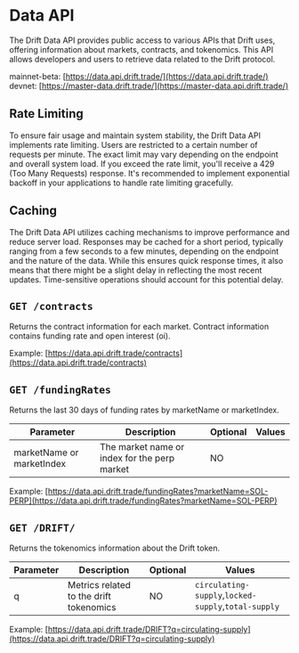 # Data API 

The Drift Data API provides public access to various APIs that Drift uses, offering information about markets, contracts, and tokenomics. This API allows developers and users to retrieve data related to the Drift protocol.

mainnet-beta: [https://data.api.drift.trade/](https://data.api.drift.trade/)
devnet: [https://master-data.drift.trade/](https://master-data.api.drift.trade/)

## Rate Limiting
To ensure fair usage and maintain system stability, the Drift Data API implements rate limiting. Users are restricted to a certain number of requests per minute. The exact limit may vary depending on the endpoint and overall system load. If you exceed the rate limit, you'll receive a 429 (Too Many Requests) response. It's recommended to implement exponential backoff in your applications to handle rate limiting gracefully.

## Caching
The Drift Data API utilizes caching mechanisms to improve performance and reduce server load. Responses may be cached for a short period, typically ranging from a few seconds to a few minutes, depending on the endpoint and the nature of the data. While this ensures quick response times, it also means that there might be a slight delay in reflecting the most recent updates. Time-sensitive operations should account for this potential delay.

## `GET /contracts`

Returns the contract information for each market. Contract information contains funding rate and open interest (oi).

Example: [https://data.api.drift.trade/contracts](https://data.api.drift.trade/contracts)

## `GET /fundingRates`

Returns the last 30 days of funding rates by marketName or marketIndex.

| Parameter        | Description                                      | Optional | Values                                              |
| ---------------- | ------------------------------------------------ | -------- | --------------------------------------------------- |
| marketName or marketIndex               | The market name or index for the perp market	         | NO       |  |

Example: [https://data.api.drift.trade/fundingRates?marketName=SOL-PERP](https://data.api.drift.trade/fundingRates?marketName=SOL-PERP)



## `GET /DRIFT/`

Returns the tokenomics information about the Drift token.

| Parameter        | Description                                      | Optional | Values                                              |
| ---------------- | ------------------------------------------------ | -------- | --------------------------------------------------- |
| q                | Metrics related to the drift tokenomics          | NO       | `circulating-supply`,`locked-supply`,`total-supply` |

Example: [https://data.api.drift.trade/DRIFT?q=circulating-supply](https://data.api.drift.trade/DRIFT?q=circulating-supply)


